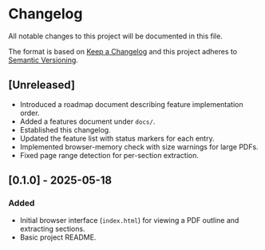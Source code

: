 # Changelog

All notable changes to this project will be documented in this file.

The format is based on [Keep a Changelog](https://keepachangelog.com/en/1.1.0/) and this project adheres to [Semantic Versioning](https://semver.org/spec/v2.0.0.html).

## [Unreleased]
- Introduced a roadmap document describing feature implementation order.
- Added a features document under `docs/`.
- Established this changelog.
- Updated the feature list with status markers for each entry.
- Implemented browser-memory check with size warnings for large PDFs.
- Fixed page range detection for per-section extraction.

## [0.1.0] - 2025-05-18
### Added
- Initial browser interface (`index.html`) for viewing a PDF outline and extracting sections.
- Basic project README.
